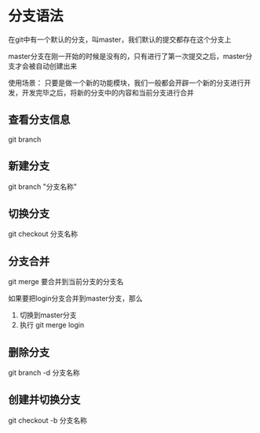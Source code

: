 # 分支语法

在git中有一个默认的分支，叫master，我们默认的提交都存在这个分支上

master分支在刚一开始的时候是没有的，只有进行了第一次提交之后，master分支才会被自动创建出来


使用场景： 只要是做一个新的功能模块，我们一般都会开辟一个新的分支进行开发，开发完毕之后，将新的分支中的内容和当前分支进行合并




## 查看分支信息

git branch

## 新建分支

git branch "分支名称"

## 切换分支

git checkout 分支名称

## 分支合并

git merge 要合并到当前分支的分支名

如果要把login分支合并到master分支，那么
1. 切换到master分支
2. 执行 git merge login

## 删除分支

git branch -d 分支名称

## 创建并切换分支 

git checkout -b 分支名称

